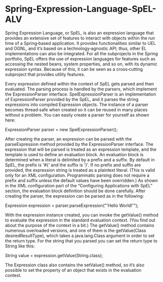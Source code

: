# Spring-Expression-Language-SpEL-ALV
 
Spring Expression Language, or SpEL, is also an expression language that provides an extensive set of features to interact with objects within the run time of a Spring‐based application.
It provides functionalities similar to UEL and OGNL, and it’s based on a technology‐agnostic API; thus, other EL implementations can also be integrated. 
For all the subprojects in the Spring portfolio, SpEL offers the use of expression languages for features such as accessing the nested beans, system properties, and so on, with its dynamic expression syntax. 
Because of this, it can be seen as a cross‐cutting subproject that provides utility features.

Every expression defined within the context of SpEL gets parsed and then evaluated. The parsing process is handled by the parsers, which implement the ExpressionParser interface. 
SpelExpressionParser is an implementation of ExpressionParser provided by the SpEL, and it parses the string expressions into compiled Expression objects. 
The instance of a parser becomes thread‐safe when created so it can be reused in many places without a problem.
You can easily create a parser for yourself as shown here:

ExpressionParser parser = new SpelExpressionParser();

After creating the parser, an expression can be parsed with the parseExpression method provided by the ExpressionParser interface. 
The expression that will be parsed is treated as an expression template, and the template is used to define an evaluation block. 
An evaluation block is determined when a literal is delimited by a prefix and a suffix. 
By default in SpEL, the prefix is '#{' and the suffix is '}'. If no prefix and suffix are provided, the expression string is treated as a plaintext literal. 
(This is valid only for an XML configuration. Programmatic parsing does not require a prefix and suffix unless the default values have been overridden.) 
As shown in the XML configuration part of the “Configuring Applications with SpEL” section, the evaluation block definition should be done carefully. 
After creating the parser, the expression can be parsed as in the following:

Expression expression = parser.parseExpression("'Hello World!'");

With the expression instance created, you can invoke the getValue() method to evaluate the expression in the standard evaluation context. 
(You find out about the purpose of the context in a bit.) 
The getValue() method contains numerous overloaded versions, and one of them is the getValue(Class<T> desiredResultType), which takes a java.lang.Class argument in order to set the return type. 
For the string that you parsed you can set the return type to String like this:

String value = expression.getValue(String.class);

The Expression class also contains the setValue() method, so it’s also possible to set the property of an object that exists in the evaluation context.
